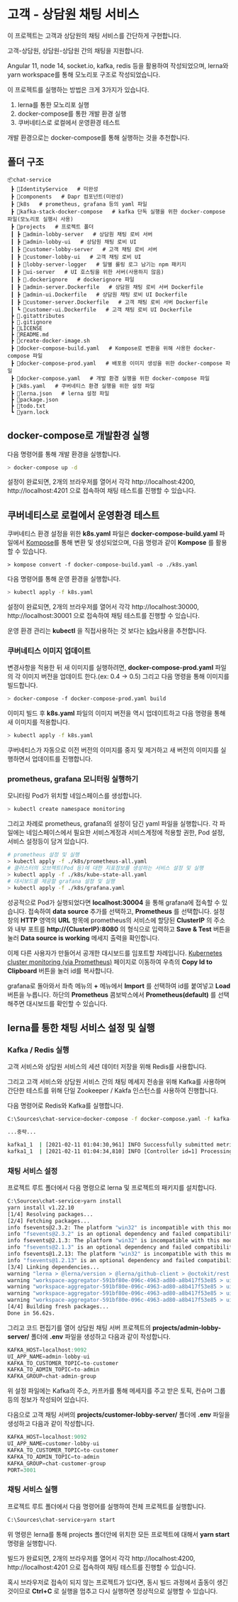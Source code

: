 # 고객 - 상담원 채팅 서비스

이 프로젝트는 고객과 상담원의 채팅 서비스를 간단하게 구현합니다.

고객-상담원, 상담원-상담원 간의 채팅을 지원합니다.

Angular 11, node 14, socket.io, kafka, redis 등을 활용하여 작성되었으며, lerna와 yarn workspace를 통해 모노리포 구조로 작성되었습니다.

이 프로젝트를 실행하는 방법은 크게 3가지가 있습니다.

1. lerna를 통한 모노리포 실행
1. docker-compose를 통한 개발 환경 실행
1. 쿠버네티스로 로컬에서 운영환경 테스트

개발 환경으로는 docker-compose를 통해 실행하는 것을 추천합니다.

## 폴더 구조

```
📦chat-service 
 ┣ 📂IdentityService   # 미완성
 ┣ 📂components   # Dapr 컴포넌트(미완성)
 ┣ 📂k8s   # prometheus, grafana 등의 yaml 파일
 ┣ 📂kafka-stack-docker-compose   # kafka 단독 실행을 위한 docker-compose 파일(모노리포 실행시 사용)
 ┣ 📂projects   # 프로젝트 폴더
 ┃ ┣ 📂admin-lobby-server   # 상담원 채팅 로비 서버
 ┃ ┣ 📂admin-lobby-ui   # 상담원 채팅 로비 UI
 ┃ ┣ 📂customer-lobby-server   # 고객 채팅 로비 서버
 ┃ ┣ 📂customer-lobby-ui   # 고객 채팅 로비 UI
 ┃ ┣ 📂lobby-server-logger   # 일별 롤링 로그 남기는 npm 패키지
 ┃ ┣ 📂ui-server   # UI 호스팅을 위한 서버(사용하지 않음)
 ┃ ┣ 📜.dockerignore   # dockerignore 파일
 ┃ ┣ 📜admin-server.Dockerfile   # 상담원 채팅 로비 서버 Dockerfile
 ┃ ┣ 📜admin-ui.Dockerfile   # 상담원 채팅 로비 UI Dockerfile
 ┃ ┣ 📜customer-server.Dockerfile   # 고객 채팅 로비 서버 Dockerfile
 ┃ ┗ 📜customer-ui.Dockerfile   # 고객 채팅 로비 UI Dockerfile
 ┣ 📜.gitattributes
 ┣ 📜.gitignore
 ┣ 📜LICENSE
 ┣ 📜README.md
 ┣ 📜create-docker-image.sh
 ┣ 📜docker-compose-build.yaml   # Kompose로 변환을 위해 사용한 docker-compose 파일
 ┣ 📜docker-compose-prod.yaml   # 배포용 이미지 생성을 위한 docker-compose 파일
 ┣ 📜docker-compose.yaml   # 개발 환경 실행을 위한 docker-compose 파일
 ┣ 📜k8s.yaml   # 쿠버네티스 환경 실행을 위한 설정 파일
 ┣ 📜lerna.json   # lerna 설정 파일
 ┣ 📜package.json
 ┣ 📜todo.txt
 ┗ 📜yarn.lock
```

## docker-compose로 개발환경 실행

다음 명령어를 통해 개발 환경을 실행합니다.

```bash
> docker-compose up -d
```

설정이 완료되면, 2개의 브라우저를 열어서 각각 http://localhost:4200, http://localhost:4201 으로 접속하여 채팅 테스트를 진행할 수 있습니다.

## 쿠버네티스로 로컬에서 운영환경 테스트

쿠버네티스 환경 설정을 위한 __k8s.yaml__ 파일은 __docker-compose-build.yaml__ 파일에서 [Kompose](https://kompose.io/)를 통해 변환 및 생성되었으며, 다음 명령과 같이 __Kompose__ 를 활용할 수 있습니다.

```base
> kompose convert -f docker-compose-build.yaml -o ./k8s.yaml
```

다음 명령어를 통해 운영 환경을 실행합니다.

```bash
> kubectl apply -f k8s.yaml
```

설정이 완료되면, 2개의 브라우저를 열어서 각각 http://localhost:30000, http://localhost:30001 으로 접속하여 채팅 테스트를 진행할 수 있습니다.

운영 환경 관리는 __kubectl__ 을 직접사용하는 것 보다는 [k9s](https://github.com/derailed/k9s)사용을 추천합니다.

### 쿠버네티스 이미지 업데이트

변경사항을 적용한 뒤 새 이미지를 실행하려면, __docker-compose-prod.yaml__ 파일의 각 이미지 버전을 업데이트 한다.(ex: 0.4 -> 0.5) 그리고 다음 명령을 통해 이미지를 빌드합니다.

```bash
> docker-compose -f docker-compose-prod.yaml build
```

이미지 빌드 후 __k8s.yaml__ 파일의 이미지 버전을 역시 업데이트하고 다음 명령을 통해 새 이미지를 적용합니다.

```bash
> kubectl apply -f k8s.yaml
```

쿠버네티스가 자동으로 이전 버전의 이미지를 중지 및 제거하고 새 버전의 이미지를 실행하면서 업데이트를 진행합니다.

### prometheus, grafana 모니터링 실행하기

모니터링 Pod가 위치할 네임스페이스를 생성합니다.

```bash
> kubectl create namespace monitoring
```

그리고 차례로 prometheus, grafana의 설정이 담긴 yaml 파일을 실행합니다. 각 파일에는 네임스페이스에서 필요한 서비스계정과 서비스계정에 적용할 권한, Pod 설정, 서비스 설정등이 담겨 있습니다.

```bash
# prometheus 설정 및 실행
> kubectl apply -f ./k8s/prometheus-all.yaml
# 클러스터의 오브젝트(Pod 등)에 대한 지표정보를 생성하는 서비스 설정 및 실행
> kubectl apply -f ./k8s/kube-state-all.yaml
# 대시보드를 제공할 grafana 설정 및 실행
> kubectl apply -f ./k8s/grafana.yaml
```

성공적으로 Pod가 실행되었다면 __localhost:30004__ 을 통해 grafana에 접속할 수 있습니다. 접속하여 __data source__ 추가를 선택하고, __Prometheus__ 를 선택합니다. 설정 창의 __HTTP__ 영역의 __URL__ 항목에 prometheus의 서비스에 할당된 __ClusterIP__ 의 주소와 내부 포트를 __http://{ClusterIP}:8080__ 의 형식으로 입력하고 __Save & Test__ 버튼을 눌러 __Data source is working__ 메세지 출력을 확인합니다.

이제 다른 사용자가 만들어서 공개한 대시보드를 임포트할 차례입니다. [Kubernetes cluster monitoring (via Prometheus)](https://grafana.com/grafana/dashboards/315) 페이지로 이동하여 우측의 __Copy Id to Clipboard__ 버튼을 눌러 id를 복사합니다.

grafana로 돌아와서 좌측 메뉴의 __+__ 메뉴에서 __Import__ 를 선택하여 id를 붙여넣고 __Load__ 버튼을 누릅니다. 하단의 __Prometheus__ 콤보박스에서 __Prometheus(default)__ 를 선택해주면 대시보드를 확인할 수 있습니다.

## lerna를 통한 채팅 서비스 설정 및 실행

### Kafka / Redis 실행

고객 서비스와 상담원 서비스의 세션 데이터 저장을 위해 Redis를 사용합니다.

그리고 고객 서비스와 상담원 서비스 간의 채팅 메세지 전송을 위해 Kafka를 사용하며 간단한 테스트를 위해 단일 Zookeeper / Kakfa 인스턴스를 사용하여 진행합니다.

다음 명령어로 Redis와 Kafka를 실행합니다.

```bash
C:\Sources\chat-service>docker-compose -f docker-compose.yaml -f kafka-stack-docker-compose/zk-single-kafka-single.yaml up

...중략...

kafka1_1  | [2021-02-11 01:04:30,961] INFO Successfully submitted metrics to Confluent via secure endpoint (io.confluent.support.metrics.submitters.ConfluentSubmitter)
kafka1_1  | [2021-02-11 01:04:34,810] INFO [Controller id=1] Processing automatic preferred replica leader election (kafka.controller.KafkaController)

```

### 채팅 서비스 설정

프로젝트 루트 폴더에서 다음 명령으로 lerna 및 프로젝트의 패키지를 설치합니다.

```bash
C:\Sources\chat-service>yarn install
yarn install v1.22.10
[1/4] Resolving packages...
[2/4] Fetching packages...
info fsevents@2.3.2: The platform "win32" is incompatible with this module.
info "fsevents@2.3.2" is an optional dependency and failed compatibility check. Excluding it from installation.
info fsevents@2.1.3: The platform "win32" is incompatible with this module.
info "fsevents@2.1.3" is an optional dependency and failed compatibility check. Excluding it from installation.
info fsevents@1.2.13: The platform "win32" is incompatible with this module.
info "fsevents@1.2.13" is an optional dependency and failed compatibility check. Excluding it from installation.
[3/4] Linking dependencies...
warning "lerna > @lerna/version > @lerna/github-client > @octokit/rest > @octokit/plugin-request-log@1.0.3" has unmet peer dependency "@octokit/core@>=3".
warning "workspace-aggregator-591bf80e-096c-4963-ad80-a8b417f53e85 > ui-admin-lobby > bootstrap@4.6.0" has unmet peer dependency "jquery@1.9.1 - 3".
warning "workspace-aggregator-591bf80e-096c-4963-ad80-a8b417f53e85 > ui-admin-lobby > bootstrap@4.6.0" has unmet peer dependency "popper.js@^1.16.1".
warning "workspace-aggregator-591bf80e-096c-4963-ad80-a8b417f53e85 > ui-admin-lobby > ngx-socket-io@3.2.0" has incorrect peer dependency "@angular/common@^10.0.0".
warning "workspace-aggregator-591bf80e-096c-4963-ad80-a8b417f53e85 > ui-admin-lobby > ngx-socket-io@3.2.0" has incorrect peer dependency "@angular/core@^10.0.0".
[4/4] Building fresh packages...
Done in 56.62s.
```

그리고 코드 편집기를 열어 상담원 채팅 서버 프로젝트의 __projects/admin-lobby-server/__ 폴더에 __.env__ 파일을 생성하고 다음과 같이 작성합니다.

```javascript
KAFKA_HOST=localhost:9092
UI_APP_NAME=admin-lobby-ui
KAFKA_TO_CUSTOMER_TOPIC=to-customer
KAFKA_TO_ADMIN_TOPIC=to-admin
KAFKA_GROUP=chat-admin-group
```

위 설정 파일에는 Kafka의 주소, 카프카를 통해 메세지를 주고 받은 토픽, 컨슈머 그룹 등의 정보가 작성되어 있습니다.

다음으로 고객 채팅 서버의 __projects/customer-lobby-server/__ 폴더에 __.env__ 파일을 생성하고 다음과 같이 작성합니다.

```javascript
KAFKA_HOST=localhost:9092
UI_APP_NAME=customer-lobby-ui
KAFKA_TO_CUSTOMER_TOPIC=to-customer
KAFKA_TO_ADMIN_TOPIC=to-admin
KAFKA_GROUP=chat-customer-group
PORT=3001
```

### 채팅 서비스 실행

프로젝트 루트 폴더에서 다음 명령어를 실행하여 전체 프로젝트를 실행합니다.

```bash
C:\Sources\chat-service>yarn start
```

위 명령은 lerna를 통해 projects 폴더안에 위치한 모든 프로젝트에 대해서 __yarn start__ 명령을 실행합니다.

빌드가 완료되면, 2개의 브라우저를 열어서 각각 http://localhost:4200, http://localhost:4201 으로 접속하여 채팅 테스트를 진행할 수 있습니다.

혹시 브라우저로 접속이 되지 않는 프로젝트가 있다면, 동시 빌드 과정에서 출동이 생긴 것이므로 __Ctrl+C__ 로 실행을 멈추고 다시 실행하면 정상적으로 실행할 수 있습니다.